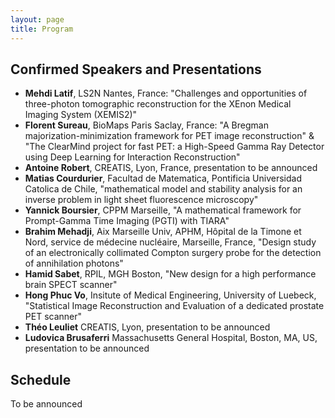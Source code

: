 ```yaml
---
layout: page
title: Program
---
```


## Confirmed Speakers and Presentations

- **Mehdi Latif**, LS2N Nantes, France: "Challenges and opportunities of three-photon tomographic reconstruction for the XEnon Medical Imaging System (XEMIS2)"
- **Florent Sureau**, BioMaps Paris Saclay, France: "A Bregman majorization-minimization framework for PET image reconstruction" & "The ClearMind project for fast PET: a High-Speed Gamma Ray Detector using Deep Learning for Interaction Reconstruction"
- **Antoine Robert**, CREATIS, Lyon, France, presentation to be announced
- **Matias Courdurier**, Facultad de Matematica, Pontificia Universidad Catolica de Chile, "mathematical model and stability analysis for an inverse problem in light sheet fluorescence microscopy"
- **Yannick Boursier**, CPPM Marseille, "A mathematical framework for Prompt-Gamma Time Imaging (PGTI) with TIARA"
- **Brahim Mehadji**, Aix Marseille Univ, APHM, Hôpital de la Timone et Nord, service de médecine nucléaire, Marseille, France, "Design study of an electronically collimated Compton surgery probe for the detection of annihilation photons"
- **Hamid Sabet**, RPIL, MGH Boston, "New design for a high performance brain SPECT scanner"
- **Hong Phuc Vo**, Insitute of Medical Engineering, University of Luebeck, "Statistical Image Reconstruction and Evaluation of a dedicated prostate PET scanner"
- **Théo Leuliet** CREATIS, Lyon, presentation to be announced
- **Ludovica Brusaferri** Massachusetts General Hospital, Boston, MA, US, presentation to be announced








## Schedule

To be announced
